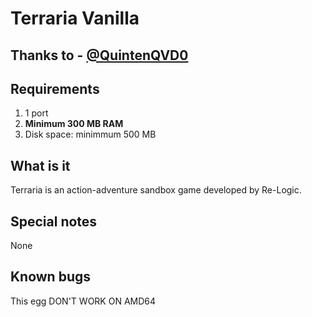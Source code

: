 # Terraria Vanilla  
  
## Thanks to - [@QuintenQVD0](https://github.com/QuintenQVD0)  
  
## Requirements
1. 1 port
1. __Minimum 300 MB RAM__
1. Disk space: minimmum 500 MB

## What is it
Terraria is an action-adventure sandbox game developed by Re-Logic.

## Special notes
None

## Known bugs
This egg DON'T WORK ON AMD64
